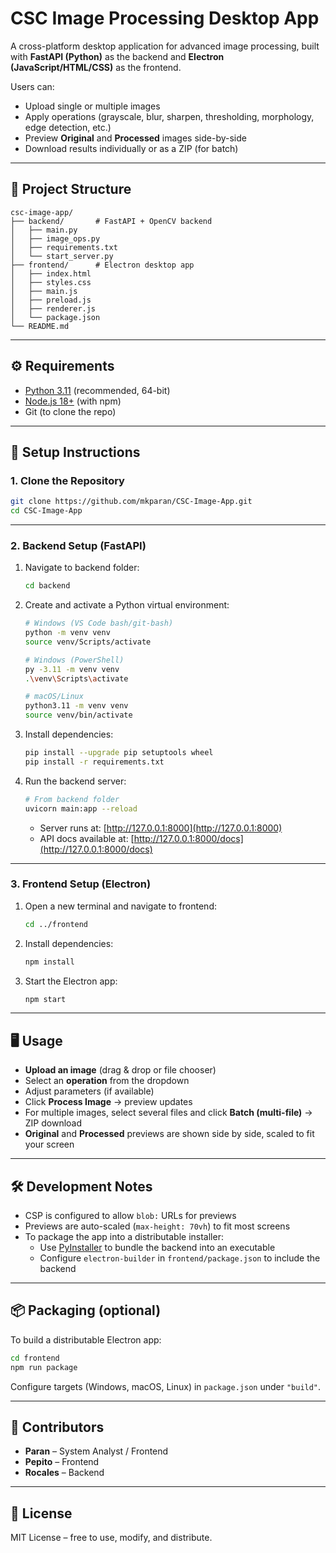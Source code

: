 # CSC Image Processing Desktop App  

A cross-platform desktop application for advanced image processing, built with **FastAPI (Python)** as the backend and **Electron (JavaScript/HTML/CSS)** as the frontend.  

Users can:  
- Upload single or multiple images  
- Apply operations (grayscale, blur, sharpen, thresholding, morphology, edge detection, etc.)  
- Preview **Original** and **Processed** images side-by-side  
- Download results individually or as a ZIP (for batch)  

---

## 📂 Project Structure

```
csc-image-app/
├── backend/       # FastAPI + OpenCV backend
│   ├── main.py
│   ├── image_ops.py
│   ├── requirements.txt
│   └── start_server.py
├── frontend/      # Electron desktop app
│   ├── index.html
│   ├── styles.css
│   ├── main.js
│   ├── preload.js
│   ├── renderer.js
│   └── package.json
└── README.md
```

---

## ⚙️ Requirements

- [Python 3.11](https://www.python.org/downloads/release/python-3119/) (recommended, 64-bit)
- [Node.js 18+](https://nodejs.org/) (with npm)
- Git (to clone the repo)

---

## 🚀 Setup Instructions

### 1. Clone the Repository
```bash
git clone https://github.com/mkparan/CSC-Image-App.git
cd CSC-Image-App
```

---

### 2. Backend Setup (FastAPI)

1. Navigate to backend folder:
   ```bash
   cd backend
   ```

2. Create and activate a Python virtual environment:
   ```bash
   # Windows (VS Code bash/git-bash)
   python -m venv venv
   source venv/Scripts/activate

   # Windows (PowerShell)
   py -3.11 -m venv venv
   .\venv\Scripts\activate

   # macOS/Linux
   python3.11 -m venv venv
   source venv/bin/activate
   ```

3. Install dependencies:
   ```bash
   pip install --upgrade pip setuptools wheel
   pip install -r requirements.txt
   ```

4. Run the backend server:
   ```bash
   # From backend folder
   uvicorn main:app --reload
   ```
   - Server runs at: [http://127.0.0.1:8000](http://127.0.0.1:8000)  
   - API docs available at: [http://127.0.0.1:8000/docs](http://127.0.0.1:8000/docs)

---

### 3. Frontend Setup (Electron)

1. Open a new terminal and navigate to frontend:
   ```bash
   cd ../frontend
   ```

2. Install dependencies:
   ```bash
   npm install
   ```

3. Start the Electron app:
   ```bash
   npm start
   ```

---

## 🖥️ Usage

- **Upload an image** (drag & drop or file chooser)  
- Select an **operation** from the dropdown  
- Adjust parameters (if available)  
- Click **Process Image** → preview updates  
- For multiple images, select several files and click **Batch (multi-file)** → ZIP download  
- **Original** and **Processed** previews are shown side by side, scaled to fit your screen  

---

## 🛠️ Development Notes

- CSP is configured to allow `blob:` URLs for previews  
- Previews are auto-scaled (`max-height: 70vh`) to fit most screens  
- To package the app into a distributable installer:  
  - Use [PyInstaller](https://pyinstaller.org/) to bundle the backend into an executable  
  - Configure `electron-builder` in `frontend/package.json` to include the backend  

---

## 📦 Packaging (optional)

To build a distributable Electron app:

```bash
cd frontend
npm run package
```

Configure targets (Windows, macOS, Linux) in `package.json` under `"build"`.

---

## 👥 Contributors

- **Paran** – System Analyst / Frontend  
- **Pepito** – Frontend  
- **Rocales** – Backend  

---

## 📝 License

MIT License – free to use, modify, and distribute.  
